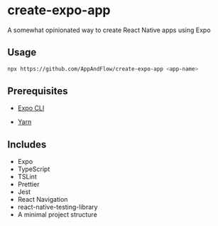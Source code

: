 # create-expo-app

A somewhat opinionated way to create React Native apps using Expo

## Usage

```sh
npx https://github.com/AppAndFlow/create-expo-app <app-name>
```

## Prerequisites

- [Expo CLI](https://www.npmjs.com/package/expo-cli)

- [Yarn](https://www.npmjs.com/package/yarn)

## Includes

- Expo
- TypeScript
- TSLint
- Prettier
- Jest
- React Navigation
- react-native-testing-library
- A minimal project structure
